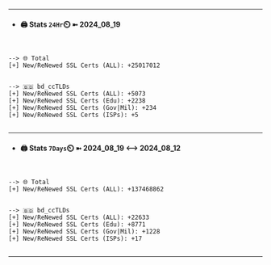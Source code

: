 

---
- #### 🖨️ **Stats** `24Hr`⏲️ ➼ 2024_08_19
```console


--> 🌐 Total
[+] New/ReNewed SSL Certs (ALL): +25017012


--> 🇧🇩 bd_ccTLDs
[+] New/ReNewed SSL Certs (ALL): +5073
[+] New/ReNewed SSL Certs (Edu): +2238
[+] New/ReNewed SSL Certs (Gov|Mil): +234
[+] New/ReNewed SSL Certs (ISPs): +5


```

---
- #### 🖨️ **Stats** `7Days`⏲️ ➼ 2024_08_19 <--> 2024_08_12
```console


--> 🌐 Total
[+] New/ReNewed SSL Certs (ALL): +137468862


--> 🇧🇩 bd_ccTLDs
[+] New/ReNewed SSL Certs (ALL): +22633
[+] New/ReNewed SSL Certs (Edu): +8771
[+] New/ReNewed SSL Certs (Gov|Mil): +1228
[+] New/ReNewed SSL Certs (ISPs): +17


```

---

